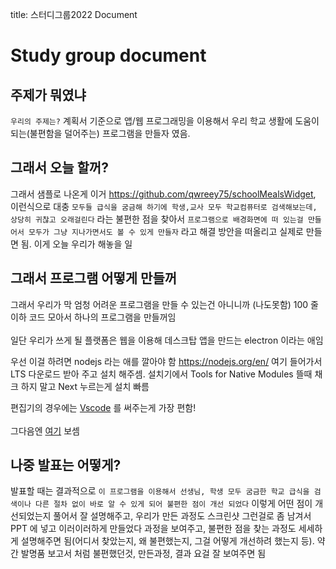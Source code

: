 title: 스터디그룹2022 Document

# Study group document

## 주제가 뭐였냐
`우리의 주제는?` 계획서 기준으로 앱/웹 프로그래밍을 이용해서 우리 학교 생활에 도움이 되는(불편함을 덜어주는) 프로그램을 만들자 였음.

## 그래서 오늘 할꺼?
그래서 샘플로 나온게 이거 <https://github.com/qwreey75/schoolMealsWidget>, 이런식으로 대충 `모두들 급식을 굼금해 하기에 학생,교사 모두 학교컴퓨터로 검색해보는데, 상당히 귀찮고 오래걸린다` 라는 불편한 점을 찾아서 `프로그램으로 배경화면에 떠 있는걸 만들어서 모두가 그냥 지나가면서도 볼 수 있게 만들자` 라고 해결 방안을 떠올리고 실제로 만들면 됨. 이게 오늘 우리가 해놓을 일

## 그래서 프로그램 어떻게 만들꺼
그래서 우리가 막 엄청 어려운 프로그램을 만들 수 있는건 아니니까 (나도못함) 100 줄 이하 코드 모아서 하나의 프로그램을 만들꺼임
</br></br>
일단 우리가 쓰게 될 플랫폼은 웹을 이용해 데스크탑 앱을 만드는 electron 이라는 애임

우선 이걸 하려면 nodejs 라는 애를 깔아야 함 <https://nodejs.org/en/> 여기 들어가서 LTS 다운로드 받아 주고 설치 해주셈. 설치기에서 Tools for Native Modules 뜰때 채크 하지 말고 Next 누르는게 설치 빠름

편집기의 경우에는 [Vscode](https://code.visualstudio.com/) 를 써주는게 가장 편함!
</br></br>
그다음엔 [여기](./studygroupDev) 보셈

## 나중 발표는 어떻게?
발표할 때는 결과적으로 `이 프로그램을 이용해서 선생님, 학생 모두 굼금한 학교 급식을 검색이나 다른 절차 없이 바로 알 수 있게 되어 불편한 점이 개선 되었다` 이렇게 어떤 점이 개선되었는지 풀어서 잘 설명해주고, 우리가 만든 과정도 스크린샷 그런걸로 좀 남겨서 PPT 에 넣고 이러이러하게 만들었다 과정을 보여주고, 불편한 점을 찾는 과정도 세세하게 설명해주면 됨(어디서 찾았는지, 왜 불편했는지, 그걸 어떻게 개선하려 했는지 등). 약간 발명품 보고서 처럼 불편했던것, 만든과정, 결과 요걸 잘 보여주면 됨
